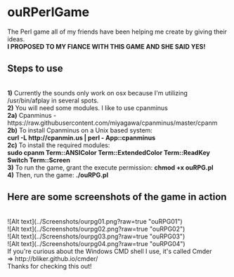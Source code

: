 ouRPerlGame
===========
The Perl game all of my friends have been helping me create by giving their ideas.
<br>
<b>I PROPOSED TO MY FIANCE WITH THIS GAME AND SHE SAID YES!</b>
<br> 
<h2>Steps to use</h2>
<br>
<b>1)</b> Currently the sounds only work on osx because I'm utilizing /usr/bin/afplay in several spots.
<br>
<b>2)</b> You will need some modules. I like to use cpanminus
<br>
<b>2a)</b> Cpanminus - https://raw.githubusercontent.com/miyagawa/cpanminus/master/cpanm
<br>
<b>2b)</b> To install Cpanminus on a Unix based system: 
<br>
<b>curl -L http://cpanmin.us | perl - App::cpanminus</b>
<br>
<b>2c)</b> To install the required modules: 
<br>
<b>sudo cpanm Term::ANSIColor Term::ExtendedColor Term::ReadKey Switch Term::Screen</b>
<br>
<b>3)</b> To run the game, grant the execute permission:  <b>chmod +x ouRPG.pl</b>
<br>
<b>4)</b> Then, run the game: <b>./ouRPG.pl</b>
<br>
<h2>Here are some screenshots of the game in action</h2>
<br>
![Alt text](../Screenshots/ourpg01.png?raw=true "ouRPG01")
<br>
![Alt text](../Screenshots/ourpg02.png?raw=true "ouRPG02")
<br>
![Alt text](../Screenshots/ourpg03.png?raw=true "ouRPG03")
<br>
![Alt text](../Screenshots/ourpg04.png?raw=true "ouRPG04")
<br>
If you're curious about the Windows CMD shell I use, it's called Cmder
<br>
=> http://bliker.github.io/cmder/
<br>
Thanks for checking this out!
